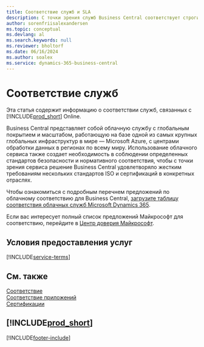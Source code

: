 ```yaml
---
title: Соответствие служб и SLA
description: С точки зрения служб Business Central соответствует строгим требованиям и соблюдению SLA в нескольких сертификатах ISO и отраслевых сертификатах.
author: sorenfriisalexandersen
ms.topic: conceptual
ms.devlang: al
ms.search.keywords: null
ms.reviewer: bholtorf
ms.date: 06/16/2024
ms.author: soalex
ms.service: dynamics-365-business-central
---
```

# Соответствие служб

Эта статья содержит информацию о соответствии служб, связанных с [!INCLUDE[prod_short](../includes/prod_short.md)] Online.

Business Central представляет собой облачную службу с глобальным покрытием и масштабом, работающую на базе одной из самых крупных глобальных инфраструктур в мире — Microsoft Azure, с центрами обработки данных в регионах по всему миру. Использование облачного сервиса также создает необходимость в соблюдении определенных стандартов безопасности и нормативного соответствия, чтобы с точки зрения сервиса решение Business Central удовлетворяло жестким требованиям нескольких стандартов ISO и сертификаций в конкретных отраслях.

Чтобы ознакомиться с подробным перечнем предложений по облачному соответствию для Business Central, [загрузите таблицу соответствия облачных служб Microsoft Dynamics 365](https://aka.ms/d365-compliance-list).

Если вас интересует полный список предложений Майкрософт для соответствию, перейдите в [Центр доверия Майкрософт](https://www.microsoft.com/trustcenter/compliance/complianceofferings).

## Условия предоставления услуг

[!INCLUDE[service-terms](../includes/service-terms.md)]

## См. также

[Соответствие](compliance-overview.md)  
[Соответствие приложений](compliance-application-compliance.md)  
[Сертификации](compliance-certifications.md)  

## [!INCLUDE[prod_short](../includes/free_trial_md.md)]  


[!INCLUDE[footer-include](../includes/footer-banner.md)]

